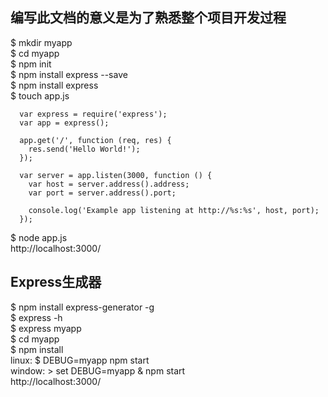 ## 编写此文档的意义是为了熟悉整个项目开发过程

$ mkdir myapp  
$ cd myapp  
$ npm init  
$ npm install express --save  
$ npm install express  
$ touch app.js  
```
  var express = require('express');
  var app = express();

  app.get('/', function (req, res) {
    res.send('Hello World!');
  });

  var server = app.listen(3000, function () {
    var host = server.address().address;
    var port = server.address().port;

    console.log('Example app listening at http://%s:%s', host, port);
  });
```

$ node app.js  
http://localhost:3000/ 

## Express生成器
$ npm install express-generator -g  
$ express -h  
$ express myapp  
$ cd myapp   
$ npm install   
linux: $ DEBUG=myapp npm start    
window: > set DEBUG=myapp & npm start  
http://localhost:3000/ 

